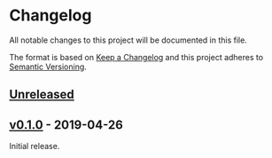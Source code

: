 # Changelog
All notable changes to this project will be documented in this file.

The format is based on [Keep a Changelog](http://keepachangelog.com/en/1.0.0/)
and this project adheres to [Semantic Versioning](http://semver.org/spec/v2.0.0.html).

## [Unreleased]

## [v0.1.0] - 2019-04-26
Initial release.

[Unreleased]: https://github.com/laysakura/louds-rs/compare/v0.1.0...HEAD
[v0.1.0]: https://github.com/laysakura/louds-rs/compare/89fad3a...v0.1.0
